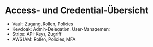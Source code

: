 # Access- und Credential-Übersicht

- Vault: Zugang, Rollen, Policies
- Keycloak: Admin-Delegation, User-Management
- Stripe: API-Keys, Zugriff
- AWS IAM: Rollen, Policies, MFA
